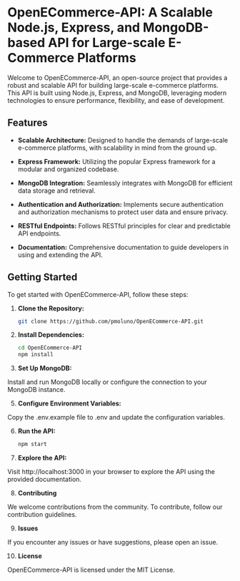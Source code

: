 # OpenECommerce-API: A Scalable Node.js, Express, and MongoDB-based API for Large-scale E-Commerce Platforms

Welcome to OpenECommerce-API, an open-source project that provides a robust and scalable API for building large-scale e-commerce platforms. This API is built using Node.js, Express, and MongoDB, leveraging modern technologies to ensure performance, flexibility, and ease of development.

## Features

- **Scalable Architecture:** Designed to handle the demands of large-scale e-commerce platforms, with scalability in mind from the ground up.

- **Express Framework:** Utilizing the popular Express framework for a modular and organized codebase.

- **MongoDB Integration:** Seamlessly integrates with MongoDB for efficient data storage and retrieval.

- **Authentication and Authorization:** Implements secure authentication and authorization mechanisms to protect user data and ensure privacy.

- **RESTful Endpoints:** Follows RESTful principles for clear and predictable API endpoints.

- **Documentation:** Comprehensive documentation to guide developers in using and extending the API.

## Getting Started

To get started with OpenECommerce-API, follow these steps:

1. **Clone the Repository:**
   ```bash
   git clone https://github.com/pmoluno/OpenECommerce-API.git

2. **Install Dependencies:**
   ```bash
   cd OpenECommerce-API
   npm install

3. **Set Up MongoDB:**

Install and run MongoDB locally or configure the connection to your MongoDB instance.

5. **Configure Environment Variables:**

Copy the .env.example file to .env and update the configuration variables.

6. **Run the API:**
   ```bash
   npm start

7. **Explore the API:**

Visit http://localhost:3000 in your browser to explore the API using the provided documentation.

8. **Contributing**
   
We welcome contributions from the community. To contribute, follow our contribution guidelines.

9. **Issues**
    
If you encounter any issues or have suggestions, please open an issue.

10. **License**
    
OpenECommerce-API is licensed under the MIT License.
